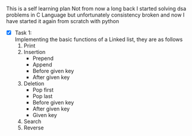 This is a self learning plan 
Not from now a long back I started solving dsa problems in C Language but unfortunately consistency broken and now I have started it again from scratch with python
- [x] Task 1:<br>
    Implementing the basic functions of a Linked list, they are as follows
    1. Print
    2. Insertion
        - Prepend
        - Append
        - Before given key
        - After given key
    3. Deletion
        - Pop first
        - Pop last
        - Before given key
        - After given key
        - Given key
    4. Search
    5. Reverse
